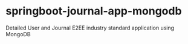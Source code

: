 # springboot-journal-app-mongodb
Detailed User and Journal E2EE industry standard application using MongoDB 
